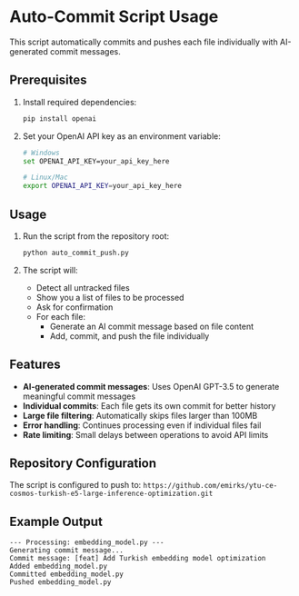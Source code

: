 # Auto-Commit Script Usage

This script automatically commits and pushes each file individually with AI-generated commit messages.

## Prerequisites

1. Install required dependencies:
   ```bash
   pip install openai
   ```

2. Set your OpenAI API key as an environment variable:
   ```bash
   # Windows
   set OPENAI_API_KEY=your_api_key_here
   
   # Linux/Mac
   export OPENAI_API_KEY=your_api_key_here
   ```

## Usage

1. Run the script from the repository root:
   ```bash
   python auto_commit_push.py
   ```

2. The script will:
   - Detect all untracked files
   - Show you a list of files to be processed
   - Ask for confirmation
   - For each file:
     - Generate an AI commit message based on file content
     - Add, commit, and push the file individually

## Features

- **AI-generated commit messages**: Uses OpenAI GPT-3.5 to generate meaningful commit messages
- **Individual commits**: Each file gets its own commit for better history
- **Large file filtering**: Automatically skips files larger than 100MB
- **Error handling**: Continues processing even if individual files fail
- **Rate limiting**: Small delays between operations to avoid API limits

## Repository Configuration

The script is configured to push to:
`https://github.com/emirks/ytu-ce-cosmos-turkish-e5-large-inference-optimization.git`

## Example Output

```
--- Processing: embedding_model.py ---
Generating commit message...
Commit message: [feat] Add Turkish embedding model optimization
Added embedding_model.py
Committed embedding_model.py
Pushed embedding_model.py
``` 